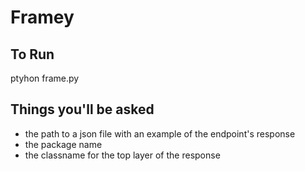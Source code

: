 # Framey

## To Run
ptyhon frame.py

## Things you'll be asked
- the path to a json file with an example of the endpoint's response
- the package name
- the classname for the top layer of the response
